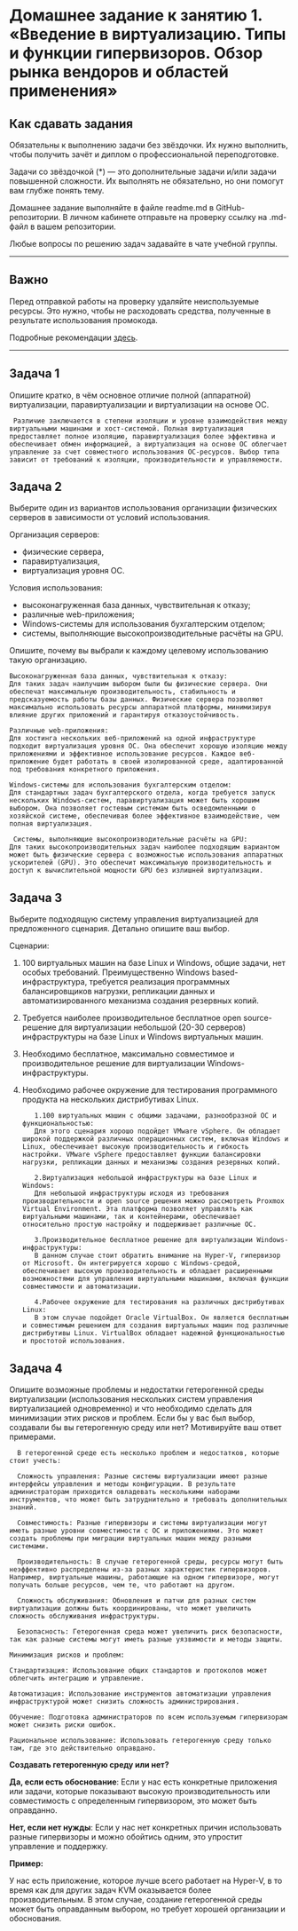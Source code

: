 
# Домашнее задание к занятию 1.  «Введение в виртуализацию. Типы и функции гипервизоров. Обзор рынка вендоров и областей применения»


## Как сдавать задания

Обязательны к выполнению задачи без звёздочки. Их нужно выполнить, чтобы получить зачёт и диплом о профессиональной переподготовке.

Задачи со звёздочкой (*) — это дополнительные задачи и/или задачи повышенной сложности. Их выполнять не обязательно, но они помогут вам глубже понять тему.

Домашнее задание выполняйте в файле readme.md в GitHub-репозитории. В личном кабинете отправьте на проверку ссылку на .md-файл в вашем репозитории.

Любые вопросы по решению задач задавайте в чате учебной группы.

---

## Важно

Перед отправкой работы на проверку удаляйте неиспользуемые ресурсы.
Это нужно, чтобы не расходовать средства, полученные в результате использования промокода.

Подробные рекомендации [здесь](https://github.com/netology-code/virt-homeworks/blob/virt-11/r/README.md).

---

## Задача 1

Опишите кратко, в чём основное отличие полной (аппаратной) виртуализации, паравиртуализации и виртуализации на основе ОС.   
  ```
   Различие заключается в степени изоляции и уровне взаимодействия между виртуальными машинами и хост-системой. Полная виртуализация предоставляет полное изоляцию, паравиртуализация более эффективна и обеспечивает обмен информацией, а виртуализация на основе ОС облегчает управление за счет совместного использования ОС-ресурсов. Выбор типа зависит от требований к изоляции, производительности и управляемости.
  ```

## Задача 2

Выберите один из вариантов использования организации физических серверов в зависимости от условий использования.

Организация серверов:

- физические сервера,
- паравиртуализация,
- виртуализация уровня ОС.

Условия использования:

- высоконагруженная база данных, чувствительная к отказу;
- различные web-приложения;
- Windows-системы для использования бухгалтерским отделом;
- системы, выполняющие высокопроизводительные расчёты на GPU.

Опишите, почему вы выбрали к каждому целевому использованию такую организацию.


```
Высоконагруженная база данных, чувствительная к отказу:
Для таких задач наилучшим выбором были бы физические сервера. Они обеспечат максимальную производительность, стабильность и предсказуемость работы базы данных. Физические сервера позволяют максимально использовать ресурсы аппаратной платформы, минимизируя влияние других приложений и гарантируя отказоустойчивость.   

Различные web-приложения:
Для хостинга нескольких веб-приложений на одной инфраструктуре подходит виртуализация уровня ОС. Она обеспечит хорошую изоляцию между приложениями и эффективное использование ресурсов. Каждое веб-приложение будет работать в своей изолированной среде, адаптированной под требования конкретного приложения.   

Windows-системы для использования бухгалтерским отделом:
Для стандартных задач бухгалтерского отдела, когда требуется запуск нескольких Windows-систем, паравиртуализация может быть хорошим выбором. Она позволяет гостевым системам быть осведомленными о хозяйской системе, обеспечивая более эффективное взаимодействие, чем полная виртуализация.   

 Системы, выполняющие высокопроизводительные расчёты на GPU:
Для таких высокопроизводительных задач наиболее подходящим вариантом может быть физические сервера с возможностью использования аппаратных ускорителей (GPU). Это обеспечит максимальную производительность и доступ к вычислительной мощности GPU без излишней виртуализации.
```

## Задача 3

Выберите подходящую систему управления виртуализацией для предложенного сценария. Детально опишите ваш выбор.

Сценарии:

1. 100 виртуальных машин на базе Linux и Windows, общие задачи, нет особых требований. Преимущественно Windows based-инфраструктура, требуется реализация программных балансировщиков нагрузки, репликации данных и автоматизированного механизма создания резервных копий.
2. Требуется наиболее производительное бесплатное open source-решение для виртуализации небольшой (20-30 серверов) инфраструктуры на базе Linux и Windows виртуальных машин.
3. Необходимо бесплатное, максимально совместимое и производительное решение для виртуализации Windows-инфраструктуры.
4. Необходимо рабочее окружение для тестирования программного продукта на нескольких дистрибутивах Linux.

   ```
      1.100 виртуальных машин с общими задачами, разнообразной ОС и функциональностью:
      Для этого сценария хорошо подойдет VMware vSphere. Он обладает широкой поддержкой различных операционных систем, включая Windows и Linux, обеспечивает высокую производительность и гибкость настройки. VMware vSphere предоставляет функции балансировки нагрузки, репликации данных и механизмы создания резервных копий.
      
      2.Виртуализация небольшой инфраструктуры на базе Linux и Windows:
      Для небольшой инфраструктуры исходя из требования производительности и open source решения можно рассмотреть Proxmox Virtual Environment. Эта платформа позволяет управлять как виртуальными машинами, так и контейнерами, обеспечивает относительно простую настройку и поддерживает различные ОС.
      
      3.Производительное бесплатное решение для виртуализации Windows-инфраструктуры:
      В данном случае стоит обратить внимание на Hyper-V, гипервизор от Microsoft. Он интегрируется хорошо с Windows-средой, обеспечивает высокую производительность и обладает расширенными возможностями для управления виртуальными машинами, включая функции совместимости и автоматизации.
      
      4.Рабочее окружение для тестирования на различных дистрибутивах Linux:
      В этом случае подойдет Oracle VirtualBox. Он является бесплатным и совместимым решением для создания виртуальных машин под различные дистрибутивы Linux. VirtualBox обладает надежной функциональностью и простотой использования.
   ```

## Задача 4

Опишите возможные проблемы и недостатки гетерогенной среды виртуализации (использования нескольких систем управления виртуализацией одновременно) и что необходимо сделать для минимизации этих рисков и проблем. Если бы у вас был выбор, создавали бы вы гетерогенную среду или нет? Мотивируйте ваш ответ примерами.   

```
  В гетерогенной среде есть несколько проблем и недостатков, которые стоит учесть:
  
  Сложность управления: Разные системы виртуализации имеют разные интерфейсы управления и методы конфигурации. В результате администраторам приходится овладевать несколькими наборами инструментов, что может быть затруднительно и требовать дополнительных знаний.
  
  Совместимость: Разные гипервизоры и системы виртуализации могут иметь разные уровни совместимости с ОС и приложениями. Это может создать проблемы при миграции виртуальных машин между разными системами.
  
  Производительность: В случае гетерогенной среды, ресурсы могут быть неэффективно распределены из-за разных характеристик гипервизоров. Например, виртуальные машины, работающие на одном гипервизоре, могут получать больше ресурсов, чем те, что работают на другом.
  
  Сложность обслуживания: Обновления и патчи для разных систем виртуализации должны быть координированы, что может увеличить сложность обслуживания инфраструктуры.
  
  Безопасность: Гетерогенная среда может увеличить риск безопасности, так как разные системы могут иметь разные уязвимости и методы защиты.
```

```
Минимизация рисков и проблем:

Стандартизация: Использование общих стандартов и протоколов может облегчить интеграцию и управление.

Автоматизация: Использование инструментов автоматизации управления инфраструктурой может снизить сложность администрирования.

Обучение: Подготовка администраторов по всем используемым гипервизорам может снизить риски ошибок.

Рациональное использование: Использовать гетерогенную среду только там, где это действительно оправдано.
```

**Создавать гетерогенную среду или нет?**  

**Да, если есть обоснование**: Если у нас есть конкретные приложения или задачи, которые показывают высокую производительность или совместимость с определенным гипервизором, это может быть оправданно.   

**Нет, если нет нужды**: Если у нас нет конкретных причин использовать разные гипервизоры и можно обойтись одним, это упростит управление и поддержку.


**Пример:**  

У нас есть приложение, которое лучше всего работает на Hyper-V, в то время как для других задач KVM оказывается более производительным. В этом случае, создание гетерогенной среды может быть оправданным выбором, но требует хорошей организации и обоснования.
